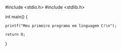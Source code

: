 #include <stdio.h>
#include <stdlib.h>

int main()
{

    printf("Meu primeiro programa em linguagem C!\n");

    return 0;
}
